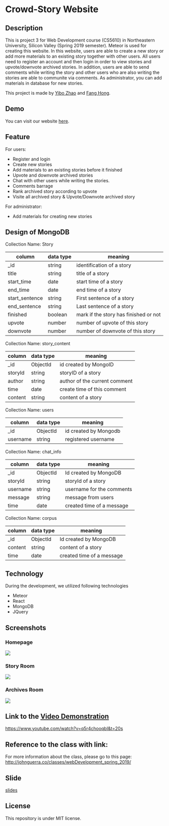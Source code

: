 # Crowd-Story Website
## Description
This is project 3 for Web Development course (CS5610) in Northeastern University, Silicon Valley (Spring 2019 semester). Meteor is used for creating this website. In this website, users are able to create a new story or add more materials to an existing story together with other users. All users need to register an account and then login in order to view stories and upvote/downvote archived stories. In addition, users are able to send comments while writing the story and other users who are also writing the stories are able to communite via comments. As administrator, you can add materials in database for new stories.

This project is made by [Yibo Zhao](http://18.144.2.153:8080/) and [Fang Hong](https://sososummer88.github.io/).

## Demo
You can visit our website [here](https://happy-crowd-story.herokuapp.com).

## Feature
For users:
   * Register and login
   * Create new stories
   * Add materials to an existing stories before it finished
   * Upvote and downvote archived stories
   * Chat with other users while writing the stories.
   * Comments barrage
   * Rank archived story according to upvote
   * Visite all archived story & Upvote/Downvote archived story
   
For administrator:
   * Add materials for creating new stories
   
## Design of MongoDB
Collection Name: Story

| column | data type | meaning |
|-------|-----|------|
| _id | string | identification of a story |
| title | string | title of a story |
| start_time | date | start time of a story |
| end_time | date | end time of a story |
| start_sentence | string | First sentence of a story |
| end_sentence | string | Last sentence of a story |
| finished | boolean | mark if the story has finished or not |
| upvote | number | number of upvote of this story |
| downvote | number | number of downvote of this story |

Collection Name: story_content

| column | data type | meaning |
|-------|-----|------|
| _id | ObjectId | id created by MongoID |
| storyId | string | storyID of a story |
| author | string | author of the current comment |
| time | date | create time of this comment |
| content | string | content of a story |
   
Collection Name: users

| column | data type | meaning |
|-------|-----|------|
| _id | ObjectId | id created by Mongodb |
| username | string | registered username |

Collection Name: chat_info

| column | data type | meaning |
|-------|-----|------|
| _id | ObjectId | Id created by MongoDB |
| storyId | string | storyId of a story |
| username | string | username for the comments |
| message | string | message from users |
| time | date | created time of a message |

Collection Name: corpus

| column | data type | meaning |
|-------|-----|------|
| _id | ObjectId | Id created by MongoDB |
| content | string | content of a story |
| time | date | created time of a message |

## Technology
During the development, we utilized following technologies
  * Meteor
  * React
  * MongoDB
  * JQuery
  
## Screenshots
### Homepage
![](screenshots/homepage.png)
### Story Room
![](screenshots/story-room.png)
### Archives Room
![](screenshots/archives-room.png)

## Link to the [Video Demonstration](https://www.youtube.com/watch?v=q5r4chooqbI&t=20s)
https://www.youtube.com/watch?v=q5r4chooqbI&t=20s

## Reference to the class with link:
For more information about the class, please go to this page:
http://johnguerra.co/classes/webDevelopment_spring_2019/

## Slide
[slides](https://docs.google.com/presentation/d/1I2Okq8IEqSEEAi9IlV72KHDsL5982XjAT7hbIb7J0-4/edit#slide=id.p)

## License
This repository is under MIT license.
